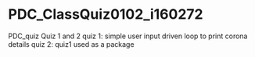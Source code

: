 # PDC_ClassQuiz0102_i160272
 PDC_quiz
 Quiz 1 and 2
 quiz 1: simple user input driven loop to print corona details
 quiz 2: quiz1 used as a package